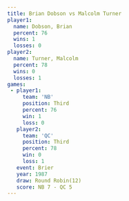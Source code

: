 ```yaml
---
title: Brian Dobson vs Malcolm Turner
player1:               
  name: Dobson, Brian  
  percent: 76          
  wins: 1              
  losses: 0            
player2:               
  name: Turner, Malcolm
  percent: 78          
  wins: 0              
  losses: 1            
games:
 - player1:         
     team: 'NB'     
     position: Third
     percent: 76    
     win: 1         
     loss: 0        
   player2:         
     team: 'QC'     
     position: Third
     percent: 78    
     win: 0         
     loss: 1        
   event: Brier         
   year: 1987           
   draw: Round Robin(12)
   score: NB 7 - QC 5   
---
```

